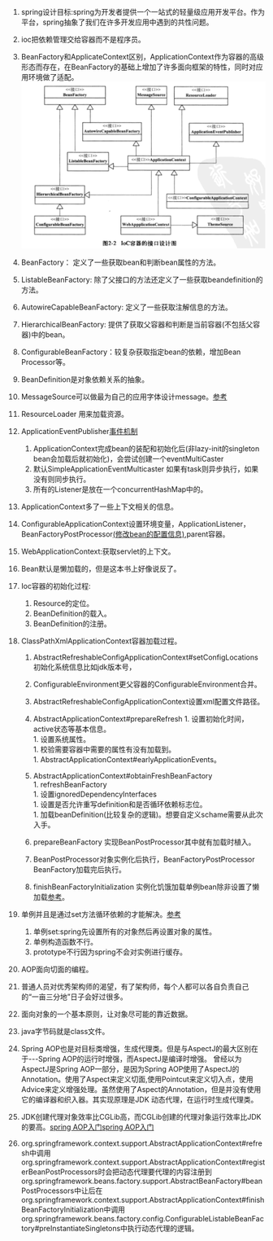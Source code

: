 1. spring设计目标:spring为开发者提供一个一站式的轻量级应用开发平台。作为平台，spring抽象了我们在许多开发应用中遇到的共性问题。   
1. ioc把依赖管理交给容器而不是程序员。    
1. BeanFactory和ApplicateContext区别，ApplicationContext作为容器的高级形态而存在，在BeanFactory的基础上增加了许多面向框架的特性，同时对应用环境做了适配。    
![](https://github.com/lwwjxz/Blogs/blob/master/image/WX20180825-223408%402x.png)
1. BeanFactory： 定义了一些获取bean和判断bean属性的方法。    
1. ListableBeanFactory: 除了父接口的方法还定义了一些获取beandefinition的方法。    
1. AutowireCapableBeanFactory: 定义了一些获取注解信息的方法。   
1. HierarchicalBeanFactory: 提供了获取父容器和判断是当前容器(不包括父容器)中的bean。   
1. ConfigurableBeanFactory：较复杂获取指定bean的依赖，增加Bean
Processor等。    
1. BeanDefinition是对象依赖关系的抽象。     
1. MessageSource可以做最为自己的应用字体设计message。[参考](http://elim.iteye.com/blog/2392583)     
1. ResourceLoader 用来加载资源。    
1. ApplicationEventPublisher[事件机制](https://www.jianshu.com/p/dcbe8f0afbdb)     
    1. ApplicationContext完成bean的装配和初始化后(非lazy-init的singleton bean会加载后就初始化)，会尝试创建一个eventMultiCaster     
    1. 默认SimpleApplicationEventMulticaster 如果有task则异步执行，如果没有则同步执行。   
    1. 所有的Listener是放在一个concurrentHashMap中的。      
1. ApplicationContext多了一些上下文相关的信息。     
1. ConfigurableApplicationContext设置环境变量，ApplicationListener，BeanFactoryPostProcessor[(修改bean的配置信息)](https://blog.csdn.net/xiao_jun_0820/article/details/7242379),parent容器。    
1. WebApplicationContext:获取servlet的上下文。    
    
1. Bean默认是懒加载的，但是这本书上好像说反了。    
1. Ioc容器的初始化过程:       
    1. Resource的定位。      
    1. BeanDefinition的载入。      
    1. BeanDefinition的注册。      
    
    
1. ClassPathXmlApplicationContext容器加载过程。  
    1. AbstractRefreshableConfigApplicationContext#setConfigLocations 初始化系统信息比如jdk版本号，
    1. ConfigurableEnvironment更父容器的ConfigurableEnvironment合并。     
    1. AbstractRefreshableConfigApplicationContext设置xml配置文件路径。    
    1. AbstractApplicationContext#prepareRefresh
            1. 设置初始化时间，active状态等基本信息。    
            1. 设置系统属性。    
            1. 校验需要容器中需要的属性有没有加载到。    
            1. AbstractApplicationContext#earlyApplicationEvents。    
    1. AbstractApplicationContext#obtainFreshBeanFactory     
            1. refreshBeanFactory       
                1. 设置ignoredDependencyInterfaces        
                1. 设置是否允许重写definition和是否循环依赖标志位。    
                1. 加载beanDefinition(比较复杂的逻辑)。想要自定义schame需要从此次入手。   
                
    1. prepareBeanFactory 实现BeanPostProcessor其中就有加载时植入。     
    1. BeanPostProcessor对象实例化后执行，BeanFactoryPostProcessor BeanFactory加载完后执行。    
    1. finishBeanFactoryInitialization 实例化饥饿加载单例bean除非设置了懒加载[参考](https://blog.csdn.net/u011734144/article/details/72632327)。   
1. 单例并且是通过set方法循环依赖的才能解决。[参考](https://blog.csdn.net/u010644448/article/details/59108799)    
    1. 单例set:spring先设置所有的对象然后再设置对象的属性。    
    1. 单例构造函数不行。     
    1. prototype不行因为spring不会对实例进行缓存。                     
1. AOP面向切面的编程。   
1. 普通人员对优秀架构师的渴望，有了架构师，每个人都可以各自负责自己的“一亩三分地”日子会好过很多。    
1. 面向对象的一个基本原则，让对象尽可能的靠近数据。     
1. java字节码就是class文件。     
1. Spring AOP也是对目标类增强，生成代理类。但是与AspectJ的最大区别在于---Spring AOP的运行时增强，而AspectJ是编译时增强。
曾经以为AspectJ是Spring AOP一部分，是因为Spring AOP使用了AspectJ的Annotation。使用了Aspect来定义切面,使用Pointcut来定义切入点，使用Advice来定义增强处理。虽然使用了Aspect的Annotation，但是并没有使用它的编译器和织入器。其实现原理是JDK 动态代理，在运行时生成代理类。     
1. JDK创建代理对象效率比CGLib高，而CGLib创建的代理对象运行效率比JDK的要高。[spring AOP入门](https://segmentfault.com/a/1190000003000515)[spring AOP入门](https://segmentfault.com/a/1190000003000515)      
1. org.springframework.context.support.AbstractApplicationContext#refresh中调用org.springframework.context.support.AbstractApplicationContext#registerBeanPostProcessors时会把动态代理要代理的内容注册到org.springframework.beans.factory.support.AbstractBeanFactory#beanPostProcessors中让后在org.springframework.context.support.AbstractApplicationContext#finishBeanFactoryInitialization中调用org.springframework.beans.factory.config.ConfigurableListableBeanFactory#preInstantiateSingletons中执行动态代理的逻辑。

            
    
